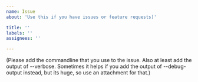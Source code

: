 ```yaml
---
name: Issue
about: 'Use this if you have issues or feature requests)'

title: ''
labels: ''
assignees: ''

---
```


(Please add the commandline that you use to the issue. Also at least add the output of --verbose. Sometimes it helps if you add the output of --debug-output instead, but its huge, so use an attachment for that.)
